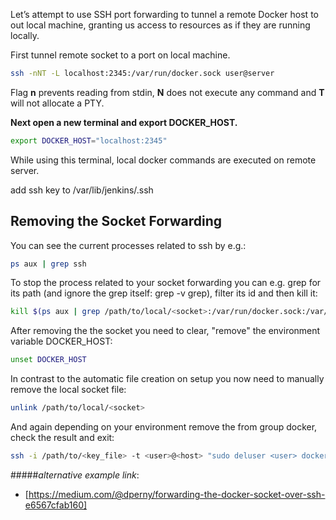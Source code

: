 Let’s attempt to use SSH port forwarding to tunnel a remote Docker host to out local machine, granting us access to resources as if they are running locally.

First tunnel remote socket to a port on local machine.
```sh
ssh -nNT -L localhost:2345:/var/run/docker.sock user@server
```
Flag **n** prevents reading from stdin, **N** does not execute any command and **T** will not allocate a PTY.

**Next open a new terminal and export DOCKER_HOST.**

```sh
export DOCKER_HOST="localhost:2345"
```
While using this terminal, local docker commands are executed on remote server.

add ssh key to /var/lib/jenkins/.ssh

## Removing the Socket Forwarding
You can see the current processes related to ssh by e.g.:
```sh
ps aux | grep ssh
```
To stop the process related to your socket forwarding you can e.g. grep for its path (and ignore the grep itself: grep -v grep), filter its id and then kill it:
```sh
kill $(ps aux | grep /path/to/local/<socket>:/var/run/docker.sock:/var/run/docker.sock | grep -v grep | awk '{print $2}')
```
After removing the the socket you need to clear, "remove" the environment variable DOCKER_HOST:
```sh
unset DOCKER_HOST
```
In contrast to the automatic file creation on setup you now need to manually remove the local socket file:
```sh
unlink /path/to/local/<socket>
```
And again depending on your environment remove the <user> from group docker, check the result and exit:
```sh
ssh -i /path/to/<key_file> -t <user>@<host> "sudo deluser <user> docker; groups <user>;exit;
```

#####_alternative example link_:
- [https://medium.com/@dperny/forwarding-the-docker-socket-over-ssh-e6567cfab160]

